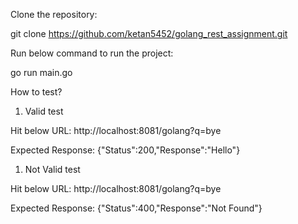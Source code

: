 Clone the repository:

git clone https://github.com/ketan5452/golang_rest_assignment.git

Run below command to run the project:

go run main.go

How to test?

1. Valid test

Hit below URL: 
http://localhost:8081/golang?q=bye

Expected Response:
{"Status":200,"Response":"Hello"}

1. Not Valid test

Hit below URL: 
http://localhost:8081/golang?q=bye

Expected Response:
{"Status":400,"Response":"Not Found"}